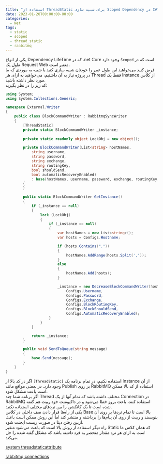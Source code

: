 ```yaml
---
title: "استفاده از ThreadStatic برای شبیه سازی Scoped Dependency در C#"
date: 2023-01-20T00:00:00-00:00
categories:
  - Net
tags:
  - static
  - scoped
  - thread_static
  - raabitmq
---
```


یکی از انواع Dependency LifeTime که در .net Core وجود دارد `Scoped` است که در طول یک Request Web معتبر است.  
فرض کنید می‌خواهید این طول عمر را خودتان شبیه سازی کنید یا شبیه به موردی که ما در پروژه نیاز به آن داشتیم، می‌خواهید به ازای هر Thread فقط یک Instance از کلاس مورد نظر داشته باشید.  
کد زیر را در نظر بگیرید:  

```csharp
using System;
using System.Collections.Generic;

namespace External.Writer
{
    public class BlockCommandWriter : RabbitmqSyncWriter
    {
        [ThreadStatic]
        private static BlockCommandWriter _instance;
        
        private static readonly object LockObj = new object();

        private BlockCommandWriter(List<string> hostNames,
            string username,
            string password,
            string exchange,
            string routingKey,
            bool shouldSend,
            bool automaticRecoveryEnabled)
            : base(hostNames, username, password, exchange, routingKey, shouldSend, automaticRecoveryEnabled, true)
        {
        }

        public static BlockCommandWriter GetInstance()
        {
            if (_instance == null)
            {
                lock (LockObj)
                {
                    if (_instance == null)
                    {
                        var hostNames = new List<string>();
                        var hosts = Configs.Hostname;

                        if (hosts.Contains(","))
                        {
                            hostNames.AddRange(hosts.Split(','));
                        }
                        else
                        {
                            hostNames.Add(hosts);
                        }

                        _instance = new DecreaseBlockCommandWriter(hostNames,
                            Configs.Username,
                            Configs.Password,
                            Configs.Exchange,
                            Configs.BlockRoutingKey,
                            Configs.BlockShouldSend,
                            Configs.AutomaticRecoveryEnabled);
                    }
                }
            }

            return _instance;
        }

        public void SendToQueue(string message)
        {
            base.Send(message);
        }
    }
}
```

اگر در کد بالا از `[ThreadStatic]` استفاده نکنیم، در تمام برنامه یک Instance از آن وجود دارد. در بعضی مواقع مانند Publish بر روی RabbitMQ استفاده از کد بالا ممکن است باعث مشکل شود.  
اگر برنامه شما چند Thread مختلف داشته باشد که تمام آنها از یک Connection در RabbitMQ استفاده کنند، باعث بروز خطا می‌شود و در داکیومنت خود ربیت هم گفته شده است تا یک کانکشن را بین تردهای مختلف استفاده نکنید.  
یکی از راه‌ها قرار دادن صف داخلی در کلاس Base بالا است تا تمام تردها بر روی آن بنویسند و ربیت از روی آن پیام‌ها را برداشته و منتشر کند اما این روش ممکن است باعث ازبین رفتن دیتا در صورت ریست ایجنت شود.  
راه دیگر استفاده از روش بالا است که باعث می‌شود متغیر Static که همان کلاس ما است به ازای هر ترد مقدار منحصر به فرد داشته باشد که مشکل گفته شده را حل می‌کند.  

[system threadstaticattribute](https://learn.microsoft.com/en-us/dotnet/api/system.threadstaticattribute?view=net-7.0)  

[rabbitmq connections](https://www.rabbitmq.com/connections.html)  